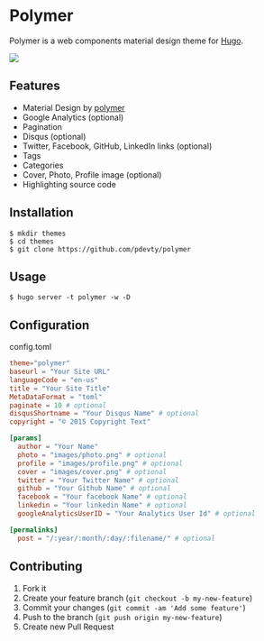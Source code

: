# Polymer

Polymer is a web components material design theme for [Hugo](http://gohugo.io/).

![](https://github.com/pdevty/polymer/blob/master/images/tn.png)

## Features

- Material Design by [polymer](https://www.polymer-project.org/1.0/)
- Google Analytics (optional)
- Pagination
- Disqus (optional)
- Twitter, Facebook, GitHub, LinkedIn links (optional)
- Tags
- Categories
- Cover, Photo, Profile image (optional)
- Highlighting source code

## Installation

```shell
$ mkdir themes
$ cd themes
$ git clone https://github.com/pdevty/polymer
```

## Usage

```shell
$ hugo server -t polymer -w -D
```

## Configuration

config.toml

```toml
theme="polymer"
baseurl = "Your Site URL"
languageCode = "en-us"
title = "Your Site Title"
MetaDataFormat = "toml"
paginate = 10 # optional
disqusShortname = "Your Disqus Name" # optional
copyright = "© 2015 Copyright Text"

[params]
  author = "Your Name"
  photo = "images/photo.png" # optional
  profile = "images/profile.png" # optional
  cover = "images/cover.png" # optional
  twitter = "Your Twitter Name" # optional
  github = "Your Github Name" # optional
  facebook = "Your facebook Name" # optional
  linkedin = "Your linkedin Name" # optional
  googleAnalyticsUserID = "Your Analytics User Id" # optional

[permalinks]
  post = "/:year/:month/:day/:filename/" # optional
```

## Contributing

1. Fork it
2. Create your feature branch (`git checkout -b my-new-feature`)
3. Commit your changes (`git commit -am 'Add some feature'`)
4. Push to the branch (`git push origin my-new-feature`)
5. Create new Pull Request
